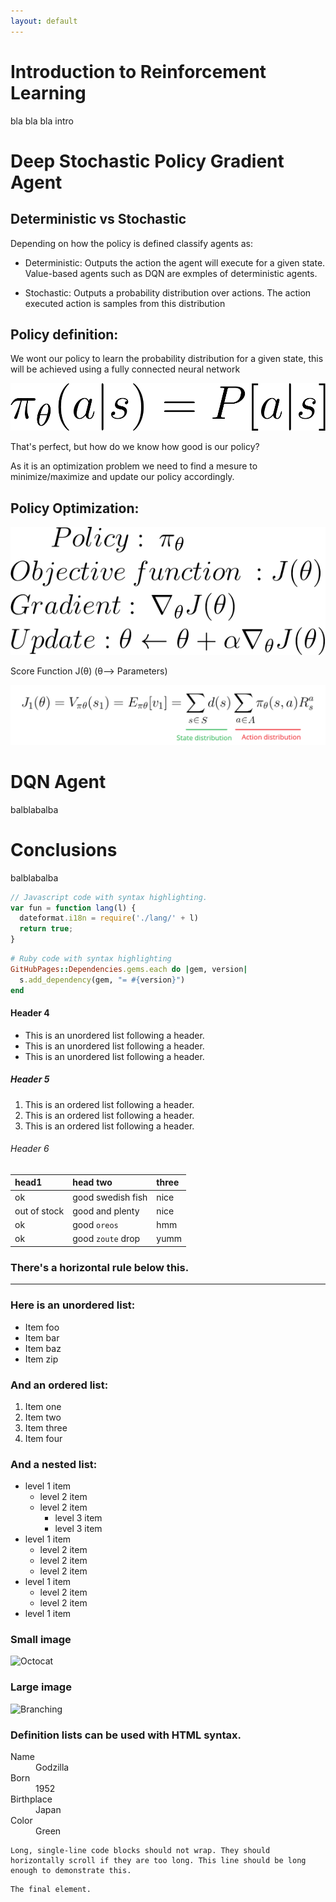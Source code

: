 ```yaml
---
layout: default
---
```



# Introduction to Reinforcement Learning

bla bla bla intro

# Deep Stochastic Policy Gradient Agent

## Deterministic vs Stochastic

Depending on how the policy is defined classify agents as:
* Deterministic: Outputs the action the agent will execute for a given state. Value-based agents such as DQN are exmples of deterministic agents.

* Stochastic: Outputs a probability distribution over actions. The action executed action is samples from this distribution

## Policy definition:
We wont our policy to learn the probability distribution for a given state, this will be achieved using a fully connected neural network

![Octocat](assets/images/stochastic.png)

That's perfect, but how do we know how good is our policy? 

As it is an optimization problem we need to find a mesure to minimize/maximize and update our policy accordingly.


## Policy Optimization:

![Octocat](assets/images/update_alg.png)


Score Function J(θ) (θ--> Parameters)

![Octocat](assets/images/score_function.png)














# DQN Agent

balblabalba


# Conclusions

balblabalba

```js
// Javascript code with syntax highlighting.
var fun = function lang(l) {
  dateformat.i18n = require('./lang/' + l)
  return true;
}
```

```ruby
# Ruby code with syntax highlighting
GitHubPages::Dependencies.gems.each do |gem, version|
  s.add_dependency(gem, "= #{version}")
end
```

#### Header 4

*   This is an unordered list following a header.
*   This is an unordered list following a header.
*   This is an unordered list following a header.

##### Header 5

1.  This is an ordered list following a header.
2.  This is an ordered list following a header.
3.  This is an ordered list following a header.

###### Header 6

| head1        | head two          | three |
|:-------------|:------------------|:------|
| ok           | good swedish fish | nice  |
| out of stock | good and plenty   | nice  |
| ok           | good `oreos`      | hmm   |
| ok           | good `zoute` drop | yumm  |

### There's a horizontal rule below this.

* * *

### Here is an unordered list:

*   Item foo
*   Item bar
*   Item baz
*   Item zip

### And an ordered list:

1.  Item one
1.  Item two
1.  Item three
1.  Item four

### And a nested list:

- level 1 item
  - level 2 item
  - level 2 item
    - level 3 item
    - level 3 item
- level 1 item
  - level 2 item
  - level 2 item
  - level 2 item
- level 1 item
  - level 2 item
  - level 2 item
- level 1 item

### Small image

![Octocat](https://assets-cdn.github.com/images/icons/emoji/octocat.png)

### Large image

![Branching](https://guides.github.com/activities/hello-world/branching.png)


### Definition lists can be used with HTML syntax.

<dl>
<dt>Name</dt>
<dd>Godzilla</dd>
<dt>Born</dt>
<dd>1952</dd>
<dt>Birthplace</dt>
<dd>Japan</dd>
<dt>Color</dt>
<dd>Green</dd>
</dl>

```
Long, single-line code blocks should not wrap. They should horizontally scroll if they are too long. This line should be long enough to demonstrate this.
```

```
The final element.
```
